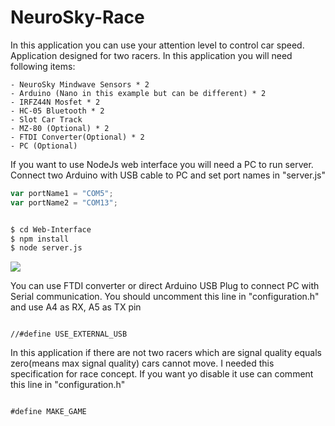 # NeuroSky-Race

In this application you can use your attention level to control car speed. Application designed for two racers. In this application you will need following items:

    - NeuroSky Mindwave Sensors * 2
    - Arduino (Nano in this example but can be different) * 2
    - IRFZ44N Mosfet * 2
    - HC-05 Bluetooth * 2
    - Slot Car Track
    - MZ-80 (Optional) * 2
    - FTDI Converter(Optional) * 2
    - PC (Optional)

If you want to use NodeJs web interface you will need a PC to run server. Connect two Arduino with USB cable to PC and set port names in "server.js"

```javascript
var portName1 = "COM5";
var portName2 = "COM13";
```

```sh

$ cd Web-Interface
$ npm install
$ node server.js

```

<img src="imgs/yarisArayüz.png"></img>

You can use FTDI converter or direct Arduino USB Plug to connect PC with Serial communication. You should uncomment this line in "configuration.h" and use A4 as RX, A5 as TX pin

```arduino

//#define USE_EXTERNAL_USB

```

In this application if there are not two racers which are signal quality equals zero(means max signal quality) cars cannot move. I needed this specification for race concept. If you want yo disable it use can comment this line in "configuration.h"

```arduino

#define MAKE_GAME

```
